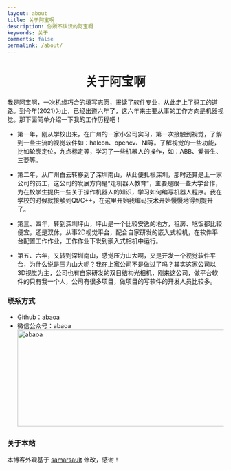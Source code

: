 ```yaml
---
layout: about
title: 关于阿宝啊
description: 你所不认识的阿宝啊
keywords: 关于
comments: false
permalink: /about/
---
```


# <center> 关于阿宝啊 </center>
我是阿宝啊，一次机缘巧合的填写志愿，报读了软件专业，从此走上了码工的道路。到今年(2021)为止，已经出道六年了，这六年来主要从事的工作方向是机器视觉。那下面简单介绍一下我的工作历程吧！

* 第一年，刚从学校出来，在广州的一家小公司实习，第一次接触到视觉，了解到一些主流的视觉软件如：halcon、opencv、NI等。了解视觉的一些功能，比如轮廓定位，九点标定等，学习了一些机器人的操作，如：ABB、爱普生、三菱等。

* 第二年，从广州白云转移到了深圳南山，从此便扎根深圳，那时还算是上一家公司的员工，这公司的发展方向是“走机器人教育”，主要是跟一些大学合作，为在校学生提供一些关于操作机器人的知识，学习如何编写机器人程序。我在学校的时候就接触到Qt/C++，在这里开始我编码技术开始慢慢地得到提升了。

* 第三、四年，转到深圳坪山，坪山是一个比较安逸的地方，租房、吃饭都比较便宜，还是双休，从事2D视觉平台，配合自家研发的嵌入式相机，在软件平台配置工作作业，工作作业下发到嵌入式相机中运行。

* 第五、六年，又转到深圳南山，感觉压力山大啊，又是开发一个视觉软件平台，为什么说是压力山大呢？我在上家公司不是做过了吗？其实这家公司以3D视觉为主，公司也有自家研发的双目结构光相机，刚来这公司，做平台软件的只有我一个人，公司有很多项目，做项目的写软件的开发人员比较多。


### 联系方式

<ul>
<li>Github：<a href="https://github.com/abaoa" target="_blank">abaoa</a></li>
<li>
微信公众号：abaoa <br />
<img style="height:224px;width:710px;" src="{{ assets_base_url }}/assets/wc_qrcode.png" alt="abaoa" />
</li>
</ul>

### 关于本站

本博客外观基于 [samarsault](https://github.com/samarsault) 修改，感谢！
